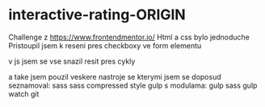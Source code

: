 # interactive-rating-ORIGIN

Challenge z https://www.frontendmentor.io/
Html a css bylo jednoduche
Pristoupil jsem k reseni pres checkboxy ve form elementu

v js jsem se vse snazil resit pres cykly

a take jsem pouzil veskere nastroje se kterymi jsem se doposud seznamoval:
sass
sass compressed style
gulp s modulama:  gulp sass
                  gulp watch
git
